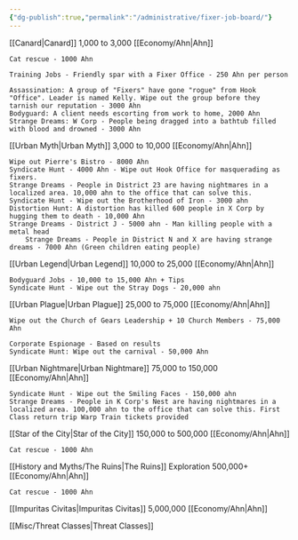 ```yaml
---
{"dg-publish":true,"permalink":"/administrative/fixer-job-board/"}
---
```


[[Canard\|Canard]] 1,000 to 3,000 [[Economy/Ahn\|Ahn]]

	Cat rescue - 1000 Ahn
	
	Training Jobs - Friendly spar with a Fixer Office - 250 Ahn per person

	Assassination: A group of "Fixers" have gone "rogue" from Hook "Office". Leader is named Kelly. Wipe out the group before they tarnish our reputation - 3000 Ahn
	Bodyguard: A client needs escorting from work to home, 2000 Ahn
	Strange Dreams: W Corp - People being dragged into a bathtub filled with blood and drowned - 3000 Ahn
	
	
[[Urban Myth\|Urban Myth]] 3,000 to 10,000 [[Economy/Ahn\|Ahn]]

	Wipe out Pierre's Bistro - 8000 Ahn
	Syndicate Hunt - 4000 Ahn - Wipe out Hook Office for masquerading as fixers.
	Strange Dreams - People in District 23 are having nightmares in a localized area. 10,000 ahn to the office that can solve this.
	Syndicate Hunt - Wipe out the Brotherhood of Iron - 3000 ahn
	Distortion Hunt: A distortion has killed 600 people in X Corp by hugging them to death - 10,000 Ahn
	Strange Dreams - District J - 5000 ahn - Man killing people with a metal head
		Strange Dreams - People in District N and X are having strange dreams - 7000 Ahn (Green children eating people)

[[Urban Legend\|Urban Legend]] 10,000 to 25,000 [[Economy/Ahn\|Ahn]]

	Bodyguard Jobs - 10,000 to 15,000 Ahn + Tips
	Syndicate Hunt - Wipe out the Stray Dogs - 20,000 ahn
	
	
[[Urban Plague\|Urban Plague]] 25,000 to 75,000 [[Economy/Ahn\|Ahn]]

	Wipe out the Church of Gears Leadership + 10 Church Members - 75,000 Ahn
	
	Corporate Espionage - Based on results
	Syndicate Hunt: Wipe out the carnival - 50,000 Ahn
	
[[Urban Nightmare\|Urban Nightmare]] 75,000 to 150,000 [[Economy/Ahn\|Ahn]]

	Syndicate Hunt - Wipe out the Smiling Faces - 150,000 ahn
	Strange Dreams - People in K Corp's Nest are having nightmares in a localized area. 100,000 ahn to the office that can solve this. First Class return trip Warp Train tickets provided
	
	
[[Star of the City\|Star of the City]] 150,000 to 500,000 [[Economy/Ahn\|Ahn]]

	Cat rescue - 1000 Ahn
	
	
[[History and Myths/The Ruins\|The Ruins]] Exploration 500,000+ [[Economy/Ahn\|Ahn]]

	Cat rescue - 1000 Ahn
	
	
[[Impuritas Civitas\|Impuritas Civitas]] 5,000,000 [[Economy/Ahn\|Ahn]]

[[Misc/Threat Classes\|Threat Classes]]